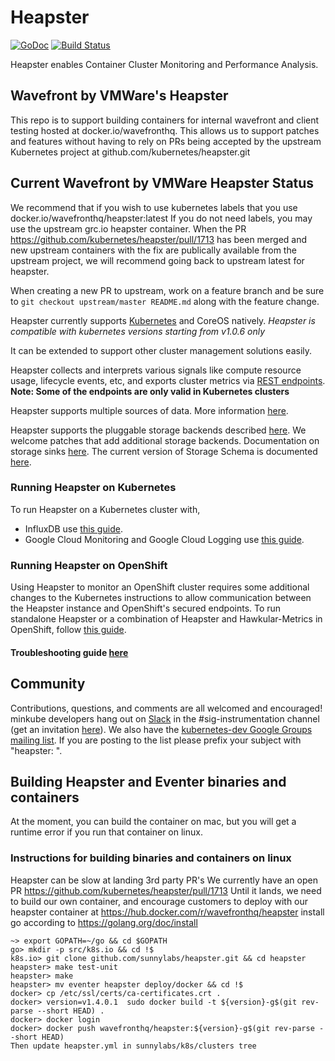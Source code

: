 # Heapster

[![GoDoc](https://godoc.org/k8s.io/heapster?status.svg)](https://godoc.org/k8s.io/heapster) [![Build Status](https://travis-ci.org/kubernetes/heapster.svg?branch=master)](https://travis-ci.org/kubernetes/heapster)

Heapster enables Container Cluster Monitoring and Performance Analysis.

## Wavefront by VMWare's Heapster
This repo is to support building containers for internal wavefront and client testing hosted at docker.io/wavefronthq.
This allows us to support patches and features without having to rely on PRs being accepted by the upstream Kubernetes project at github.com/kubernetes/heapster.git

## Current Wavefront by VMWare Heapster Status
We recommend that if you wish to use kubernetes labels that you use docker.io/wavefronthq/heapster:latest
If you do not need labels, you may use the upstream grc.io heapster container.
When the PR https://github.com/kubernetes/heapster/pull/1713 has been merged and new upstream containers with the fix are publically available from the upstream project, we will recommend going back to upstream latest for heapster.

When creating a new PR to upstream, work on a feature branch and be sure to 
`git checkout upstream/master README.md` along with the feature change.

Heapster currently supports [Kubernetes](https://github.com/kubernetes/kubernetes) and CoreOS natively.
*Heapster is compatible with kubernetes versions starting from v1.0.6 only*

It can be extended to support other cluster management solutions easily.

Heapster collects and interprets various signals like compute resource usage, lifecycle events, etc, and exports cluster metrics via [REST endpoints](docs/model.md).
**Note: Some of the endpoints are only valid in Kubernetes clusters**

Heapster supports multiple sources of data.
More information [here](docs/source-configuration.md).

Heapster supports the pluggable storage backends described [here](docs/sink-owners.md).
We welcome patches that add additional storage backends.
Documentation on storage sinks [here](docs/sink-configuration.md).
The current version of Storage Schema is documented [here](docs/storage-schema.md).

### Running Heapster on Kubernetes

To run Heapster on a Kubernetes cluster with,
- InfluxDB use [this guide](docs/influxdb.md).
- Google Cloud Monitoring and Google Cloud Logging use [this guide](docs/google.md).

### Running Heapster on OpenShift

Using Heapster to monitor an OpenShift cluster requires some additional changes to the Kubernetes instructions to allow communication between the Heapster instance and OpenShift's secured endpoints. To run standalone Heapster or a combination of Heapster and Hawkular-Metrics in OpenShift, follow [this guide](https://github.com/openshift/origin-metrics).

#### Troubleshooting guide [here](docs/debugging.md)


## Community

Contributions, questions, and comments are all welcomed and encouraged! minkube developers hang out on [Slack](https://kubernetes.slack.com) in the #sig-instrumentation channel (get an invitation [here](http://slack.kubernetes.io/)). We also have the [kubernetes-dev Google Groups mailing list](https://groups.google.com/forum/#!forum/kubernetes-dev). If you are posting to the list please prefix your subject with "heapster: ".

## Building Heapster and Eventer binaries and containers
At the moment, you can build the container on mac, but you will get a 
runtime error if you run that container on linux.

### Instructions for building binaries and containers on linux
Heapster can be slow at landing 3rd party PR's
We currently have an open PR https://github.com/kubernetes/heapster/pull/1713
Until it lands, we need to build our own container, and encourage customers to deploy with our heapster container at https://hub.docker.com/r/wavefronthq/heapster
install go according to https://golang.org/doc/install

    ~> export GOPATH=~/go && cd $GOPATH
    go> mkdir -p src/k8s.io && cd !$
    k8s.io> git clone github.com/sunnylabs/heapster.git && cd heapster
    heapster> make test-unit
    heapster> make
    heapster> mv eventer heapster deploy/docker && cd !$
    docker> cp /etc/ssl/certs/ca-certificates.crt .
    docker> version=v1.4.0.1  sudo docker build -t ${version}-g$(git rev-parse --short HEAD) .
    docker> docker login
    docker> docker push wavefronthq/heapster:${version}-g$(git rev-parse --short HEAD)
    Then update heapster.yml in sunnylabs/k8s/clusters tree

